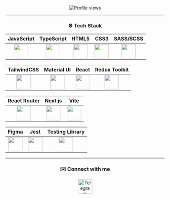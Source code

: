 <p align="center">
   <img src="https://komarev.com/ghpvc/?username=johnbeelow&color=blueviolet&style=flat-square" alt="Profile views"/>
</p>

---

<h3 align="center">⚙️ Tech Stack</h3>

<div align="center">

| JavaScript | TypeScript | HTML5 | CSS3 | SASS/SCSS |
|:----------:|:----------:|:-----:|:----:|:---------:|
| <img src="https://cdn.jsdelivr.net/gh/devicons/devicon/icons/javascript/javascript-original.svg" width="45" height="45"/> | <img src="https://cdn.jsdelivr.net/gh/devicons/devicon/icons/typescript/typescript-original.svg" width="45" height="45"/> | <img src="https://cdn.jsdelivr.net/gh/devicons/devicon/icons/html5/html5-original-wordmark.svg" width="45" height="45"/> | <img src="https://cdn.jsdelivr.net/gh/devicons/devicon/icons/css3/css3-original-wordmark.svg" width="45" height="45"/> | <img src="https://cdn.jsdelivr.net/gh/devicons/devicon/icons/sass/sass-original.svg" width="45" height="45"/> |

| TailwindCSS | Material UI | React | Redux Toolkit |
|:-----------:|:-----------:|:-----:|:-------------:|
| <img src="https://brandeps.com/icon-download/T/Tailwindcss-icon-vector-01.svg" width="45" height="45"/> | <img src="https://media.zeemly.com/zeemly/product/material-ui.png" width="45" height="45"/> | <img src="https://cdn.jsdelivr.net/gh/devicons/devicon/icons/react/react-original-wordmark.svg" width="45" height="45"/> | <img src="https://cdn.jsdelivr.net/gh/devicons/devicon/icons/redux/redux-original.svg" width="45" height="45"/> |

| React Router | Next.js | Vite |
|:------------:|:-------:|:----:|
| <img src="https://reactrouter.com/_brand/React%20Router%20Brand%20Assets/React%20Router%20Logo/Dark.svg" width="45" height="45"/> | <img src="https://cdn.jsdelivr.net/gh/devicons/devicon/icons/nextjs/nextjs-original.svg" width="45" height="45"/> | <img src="https://vitejs.dev/logo.svg" width="45" height="45"/> |

| Figma | Jest | Testing Library | 
|:-----:|:----:|:---------------:|
| <img src="https://cdn.jsdelivr.net/gh/devicons/devicon/icons/figma/figma-original.svg" width="45" height="45"/> | <img src="https://cdn.jsdelivr.net/gh/devicons/devicon/icons/jest/jest-plain.svg" width="45" height="45"/> | <img src="https://testing-library.com/img/octopus-64x64.png" width="45" height="45"/> | 

</div>

---

<h3 align="center">✉️ Connect with me</h3>
<p align="center">
   <a href="https://t.me/johnbeelow" target="blank">
      <img src="https://brandeps.com/logo-download/T/Telegram-logo-vector-01.svg" title="Telegram" width="45" height="45" />
   </a>
</p>
